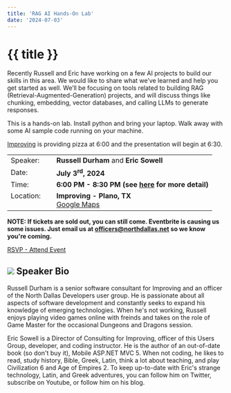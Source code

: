 ```yaml
---
title: 'RAG AI Hands-On Lab'
date: '2024-07-03'
---
```

# {{ title }}

Recently Russell and Eric have working on a few AI projects to build our skills in this area. We would like to share what we’ve learned and help you get started as well. We’ll be focusing on tools related to building RAG (Retrieval-Augmented-Generation) projects, and will discuss things like chunking, embedding, vector databases, and calling LLMs to generate responses.

This is a hands-on lab. Install python and bring your laptop. Walk away with some AI sample code running on your machine.

[Improving](https://improving.com/) is providing pizza at 6:00 and the presentation will begin at 6:30.

<table>
<tbody>
<tr><td>Speaker:</td><td>&nbsp;</td><td><b>Russell Durham</b> and <b>Eric Sowell</b></td></tr>
<tr><td>Date:</td><td>&nbsp;</td><td><b>July 3<sup>rd</sup>, 2024</b></td></tr>
<tr><td valign="top">Time:</td><td>&nbsp;</td><td><b>6:00 PM - 8:30 PM (see <a title="Location" href="/contact/">here</a> for more detail)</b></td></tr>
<tr><td valign="top">Location:</td><td>&nbsp;</td><td><b>Improving - Plano, TX</b><br><a title="Google" target="_blank" href="https://g.page/improving-dallas?share">Google Maps</a></td></tr>
</tbody>
</table>

**NOTE: If tickets are sold out, you can still come. Eventbrite is causing us some issues. Just email us at officers@northdallas.net so we know you're coming.**

[RSVP - Attend Event](https://www.eventbrite.com/e/rag-ai-hands-on-lab-tickets-938863364597?aff=oddtdtcreator)

## ![](/assets/img/icons/speakerbioicon.png) Speaker Bio

Russell Durham is a senior software consultant for Improving and an officer of the North Dallas Developers user group. He is passionate about all aspects of software development and constantly seeks to expand his knowledge of emerging technologies. When he's not working, Russell enjoys playing video games online with freinds and takes on the role of Game Master for the occasional Dungeons and Dragons session.

Eric Sowell is a Director of Consulting for Improving, officer of this Users Group, developer, and coding instructor. He is the author of an out-of-date book (so don't buy it), Mobile ASP.NET MVC 5. When not coding, he likes to read, study history, Bible, Greek, Latin, think a lot about teaching, and play Civilization 6 and Age of Empires 2. To keep up-to-date with Eric's strange technology, Latin, and Greek adventures, you can follow him on Twitter, subscribe on Youtube, or follow him on his blog.

